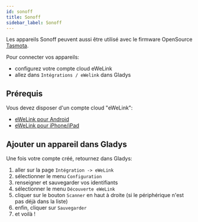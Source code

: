 ```yaml
---
id: sonoff
title: Sonoff
sidebar_label: Sonoff
---
```


Les appareils Sonoff peuvent aussi être utilisé avec le firmware OpenSource [Tasmota](/fr/docs/integrations/tasmota/).

Pour connecter vos appareils:

- configurez votre compte cloud eWeLink
- allez dans `Intégrations / eWelink` dans Gladys

## Prérequis

Vous devez disposer d'un compte cloud "eWeLink":

- [eWeLink pour Android](https://play.google.com/store/apps/details?id=com.coolkit "eWeLink pour Android")
- [eWeLink pour iPhone/iPad](https://apps.apple.com/fr/app/ewelink-smart-home/id1035163158 "eWeLink pour iPhone/iPad")

## Ajouter un appareil dans Gladys

Une fois votre compte créé, retournez dans Gladys:

1. aller sur la page `Intégration -> eWeLink`
2. sélectionner le menu `Configuration`
3. renseigner et sauvegarder vos identifiants
4. sélectionner le menu `Découverte eWeLink`
5. cliquer sur le bouton `Scanner` en haut à droite (si le périphérique n'est pas déjà dans la liste)
6. enfin, cliquer sur `Sauvegarder`
7. et voilà !
